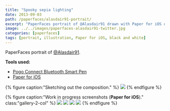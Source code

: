 ```yaml
---
title: "Spooky sepia lighting"
date: 2013-09-03
path: /paperfaces/alasdair91-portrait/
excerpt: "PaperFaces portrait of @Alasdair91 drawn with Paper for iOS on an iPad."
image: ../../images/paperfaces-alasdair91-twitter.jpg
categories: [paperfaces]
tags: [portrait, illustration, Paper for iOS, black and white]
---
```


PaperFaces portrait of [@Alasdair91](https://twitter.com/alasdair91).

**Tools used:**

- [Pogo Connect Bluetooth Smart Pen](https://www.amazon.com/gp/product/B009K448L4/ref=as_li_ss_tl?ie=UTF8&camp=1789&creative=390957&creativeASIN=B009K448L4&linkCode=as2&tag=mademist-20)
- [Paper for iOS](https://paper.bywetransfer.com/)

{% figure caption:"Sketching out the composition." %}
[![](../../images/paperfaces-alasdair91-process-1-750.jpg)](../../images/paperfaces-alasdair91-process-1-lg.jpg)
{% endfigure %}

{% figure caption:"Work in progress screenshots (**Paper for iOS**)." class:"gallery-2-col" %}
[![](../../images/paperfaces-alasdair91-process-2-600.jpg)](../../images/paperfaces-alasdair91-process-2-lg.jpg)
[![](../../images/paperfaces-alasdair91-process-2-600.jpg)](../../images/paperfaces-alasdair91-process-2-lg.jpg)
[![](../../images/paperfaces-alasdair91-process-2-600.jpg)](../../images/paperfaces-alasdair91-process-2-lg.jpg)
[![](../../images/paperfaces-alasdair91-process-2-600.jpg)](../../images/paperfaces-alasdair91-process-2-lg.jpg)
{% endfigure %}
